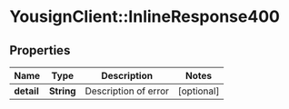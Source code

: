# YousignClient::InlineResponse400

## Properties
Name | Type | Description | Notes
------------ | ------------- | ------------- | -------------
**detail** | **String** | Description of error | [optional] 



